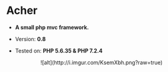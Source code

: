 Acher
=====

- **A small php mvc framework.**

- Version: **0.8**

- Tested on: **PHP 5.6.35 & PHP 7.2.4**

<p align="center">
![alt](http://i.imgur.com/KsemXbh.png?raw=true)
</p>